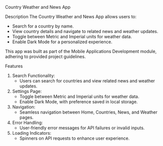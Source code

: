 Country Weather and News App

Description
The Country Weather and News App allows users to:
- Search for a country by name.
- View country details and navigate to related news and weather updates.
- Toggle between Metric and Imperial units for weather data.
- Enable Dark Mode for a personalized experience.

This app was built as part of the Mobile Applications Development module, adhering to provided project guidelines.


Features
1. Search Functionality:
   - Users can search for countries and view related news and weather updates.
2. Settings Page:
   - Toggle between Metric and Imperial units for weather data.
   - Enable Dark Mode, with preference saved in local storage.
3. Navigation:
   - Seamless navigation between Home, Countries, News, and Weather pages.
4. Error Handling:
   - User-friendly error messages for API failures or invalid inputs.
5. Loading Indicators:
   - Spinners on API requests to enhance user experience.
